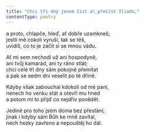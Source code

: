 ```yaml
---
title: "Chci tři dny jenom číst a\_přečíst Iliadu,"
contentType: poetry
---
```


<section>

a proto, chlapče, hleď, ať dobře uzamkneš;  
jestli mě cokoli vyruší, tak se těš,  
uvidíš, co to je začít si se mnou vádu.

</section>

<section>

Ať mi sem nechodí už ani hospodyně,  
ani tvůj kamarád, ani ty ráno stlát;  
chci celé tři dny sám pokojně přemítat  
a pak se sedm dní veselit po té dřině.

</section>

<section>

Kdyby však zabouchal kdokoli od mé paní,  
nenech ho venku stát a otevři mu hned  
a potom mi to přijď co nejdřív povědět.

</section>

<section>

Jedině pro toho jsem doma bez přestání;  
jinak i kdyby sám Bůh ke mně zavítal,  
nech hezky zavřeno a nepouštěj ho dál.

</section>
